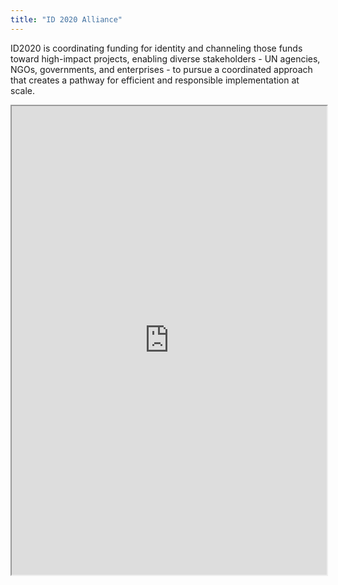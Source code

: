 ```yaml
---
title: "ID 2020 Alliance"
---
```


ID2020 is coordinating funding for identity and channeling those funds toward high-impact projects, enabling diverse stakeholders - UN agencies, NGOs, governments, and enterprises - to pursue a coordinated approach that creates a pathway for efficient and responsible implementation at scale.

<iframe height="750" width="100%" src="https://ewelton.github.io/ktest/wiki.html#ID%202020%20Alliance"></iframe>
